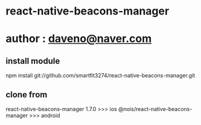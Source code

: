 # react-native-beacons-manager

# author : daveno@naver.com

## install module
npm install git://github.com/smartfit3274/react-native-beacons-manager.git

## clone from
react-native-beacons-manager 1.7.0 >>> ios
@nois/react-native-beacons-manager >>> android